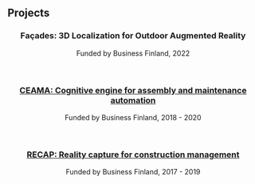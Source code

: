 <section class="thirteen columns" markdown="1">

# Projects

<article markdown="1">
<header>
<h1>Façades: 3D Localization for Outdoor Augmented Reality</h1>
<span>Funded by Business Finland, 2022</span>
</header>
</article>

<article markdown="1">
<header>
<h1>
    <a href="https://ceama.aalto.fi/">
    CEAMA: Cognitive engine for assembly and maintenance automation
    </a>
</h1>
<span>Funded by Business Finland, 2018 - 2020</span>
</header>
</article>


<article markdown="1">
<header>
<h1>
    <a href="https://research.aalto.fi/en/projects/recapxiao">
    RECAP: Reality capture for construction management
    </a>
</h1>
<span>Funded by Business Finland, 2017 - 2019</span>
</header>
</article>

</section>
